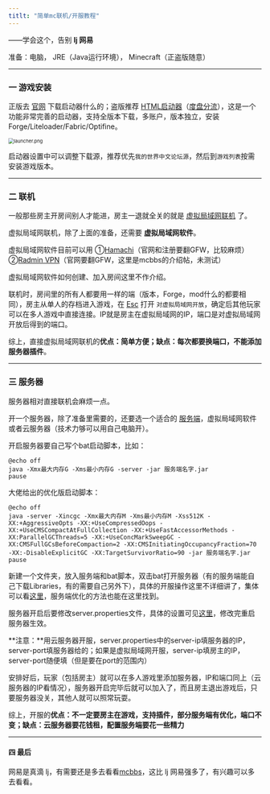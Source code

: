 ```yaml
---
titlt: "简单mc联机/开服教程"
---
```


——学会这个，告别 **lj 网易**

准备：电脑， JRE（Java运行环境）， Minecraft（正盗版随意）

---

### 一 游戏安装

正版去 [官网](https://www.minecraft.net/) 下载启动器什么的；盗版推荐 [HTML启动器](https://hmcl.huangyuhui.net/download)（[度盘分流](https://pan.baidu.com/s/1ggh0gfD)），这是一个功能非常完善的启动器，支持全版本下载，多账户，版本独立，安装Forge/Liteloader/Fabric/Optifine。

<img src="https://i.loli.net/2020/03/27/wiQmVjl6UouK9ch.png" alt="launcher.png" style="zoom: 67%;" />

启动器设置中可以调整下载源，推荐优先`我的世界中文论坛源`，然后到`游戏列表`按需安装游戏版本。

---

### 二 联机

一般那些房主开房间别人才能进，房主一退就全关的就是 <u>虚拟局域网联机</u> 了。

虚拟局域网联机，除了上面的准备，还需要 **虚拟局域网软件**。

虚拟局域网软件目前可以用 ①[Hamachi]()（官网和注册要翻GFW，比较麻烦） ②[Radmin VPN](https://www.mcbbs.net/thread-925239-1-1.html)（官网要翻GFW，这里是mcbbs的介绍帖，未测试）

虚拟局域网软件如何创建、加入房间这里不作介绍。

联机时，房间里的所有人都要用一样的端（版本，Forge，mod什么的都要相同），房主从单人的存档进入游戏，在 <u>Esc</u> 打开 `对虚拟局域网开放`，确定后其他玩家可以在多人游戏中直接连接。IP就是房主在虚拟局域网的IP，端口是对虚拟局域网开放后得到的端口。

综上，直接虚拟局域网联机的**优点：简单方便；缺点：每次都要换端口，不能添加服务器插件**。

---

### 三 服务器

服务器相对直接联机会麻烦一点。

开一个服务器，除了准备里需要的，还要选一个适合的 [服务端](https://www.mcbbs.net/thread-661632-1-1.html)，虚拟局域网软件或者云服务器（技术力够可以用自己电脑开）。

开启服务器要自己写个bat启动脚本，比如：

```
@echo off
java -Xmx最大内存G -Xms最小内存G -server -jar 服务端名字.jar
pause
```

大佬给出的优化版启动脚本：

```
@echo off
java -server -Xincgc -Xmx最大内存M -Xms最小内存M -Xss512K -XX:+AggressiveOpts -XX:+UseCompressedOops -XX:+UseCMSCompactAtFullCollection -XX:+UseFastAccessorMethods -XX:ParallelGCThreads=5 -XX:+UseConcMarkSweepGC -XX:CMSFullGCsBeforeCompaction=2 -XX:CMSInitiatingOccupancyFraction=70 -XX:-DisableExplicitGC -XX:TargetSurvivorRatio=90 -jar 服务端名字.jar
pause
```

新建一个文件夹，放入服务端和bat脚本，双击bat打开服务器（有的服务端能自己下载Libraries，有的需要自己另外下），具体的开服操作这里不详细讲了，集体可以看[这里](https://www.mcbbs.net/thread-916822-1-1.html)，服务端优化的方法也能在这里找到。

服务器开启后要修改server.properties文件，具体的设置可见[这里](https://minecraft-zh.gamepedia.com/index.php?title=Server.properties&variant=zh)，修改完重启服务器生效。

**注意：**用云服务器开服，server.properties中的server-ip填服务器的IP，server-port填服务器给的；如果是虚拟局域网开服，server-ip填房主的IP，server-port随便填（但是要在port的范围内）

安排好后，玩家（包括房主）就可以在多人游戏里添加服务器，IP和端口同上（云服务器的IP看情况），服务器开启完毕后就可以加入了，而且房主退出游戏后，只要服务器没关，其他人就可以照常玩耍。

综上，开服的**优点：不一定要房主在游戏，支持插件，部分服务端有优化，端口不变；缺点：云服务器要花钱租，配置服务端要花一些精力**

---

#### 四 最后

网易是真滴 lj，有需要还是多去看看[mcbbs](https://www.mcbbs.net/forum.php)，这比 lj 网易强多了，有兴趣可以多去看看。

